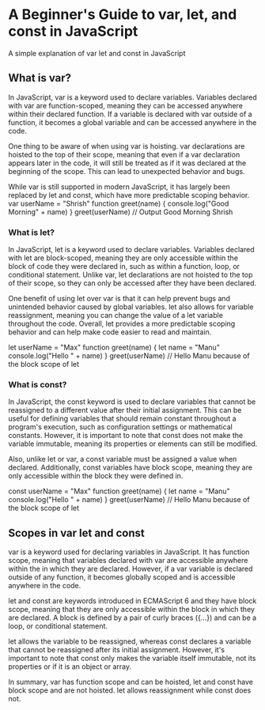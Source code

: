 # A Beginner's Guide to var, let, and const in JavaScript

A simple explanation of var let and const in JavaScript


## What is var?
In JavaScript, var is a keyword used to declare variables. Variables declared with var are function-scoped, meaning they can be accessed anywhere within their declared function. If a variable is declared with var outside of a function, it becomes a global variable and can be accessed anywhere in the code.

One thing to be aware of when using var is hoisting. var declarations are hoisted to the top of their scope, meaning that even if a var declaration appears later in the code, it will still be treated as if it was declared at the beginning of the scope. This can lead to unexpected behavior and bugs.

While var is still supported in modern JavaScript, it has largely been replaced by let and const, which have more predictable scoping behavior.
var userName = "Shrish"
function greet(name) {
    console.log("Good Morning" + name)
}
greet(userName) // Output Good Morning Shrish

### What is let?

In JavaScript, let is a keyword used to declare variables. Variables declared with let are block-scoped, meaning they are only accessible within the block of code they were declared in, such as within a function, loop, or conditional statement. Unlike var, let declarations are not hoisted to the top of their scope, so they can only be accessed after they have been declared.

One benefit of using let over var is that it can help prevent bugs and unintended behavior caused by global variables. let also allows for variable reassignment, meaning you can change the value of a let variable throughout the code. Overall, let provides a more predictable scoping behavior and can help make code easier to read and maintain.

let userName = "Max"
function greet(name) {
    let name = "Manu"
    console.log("Hello " + name)
}
greet(userName) // Hello Manu because of the block scope of let


### What is const?

In JavaScript, the const keyword is used to declare variables that cannot be reassigned to a different value after their initial assignment. This can be useful for defining variables that should remain constant throughout a program's execution, such as configuration settings or mathematical constants. However, it is important to note that const does not make the variable immutable, meaning its properties or elements can still be modified.

Also, unlike let or var, a const variable must be assigned a value when declared. Additionally, const variables have block scope, meaning they are only accessible within the block they were defined in.

const userName = "Max"
function greet(name) {
    let name = "Manu"
    console.log("Hello " + name)
}
greet(userName) // Hello Manu because of the block scope of let

## Scopes in var let and const


var is a keyword used for declaring variables in JavaScript. It has function scope, meaning that variables declared with var are accessible anywhere within the in which they are declared. However, if a var variable is declared outside of any function, it becomes globally scoped and is accessible anywhere in the code.

let and const are keywords introduced in ECMAScript 6 and they have block scope, meaning that they are only accessible within the block in which they are declared. A block is defined by a pair of curly braces ({...}) and can be a loop, or conditional statement.

let allows the variable to be reassigned, whereas const declares a variable that cannot be reassigned after its initial assignment. However, it's important to note that const only makes the variable itself immutable, not its properties or if it is an object or array.

In summary, var has function scope and can be hoisted, let and const have block scope and are not hoisted. let allows reassignment while const does not.
